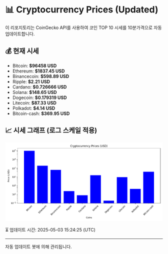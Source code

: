 
# 📊 Cryptocurrency Prices (Updated)

이 리포지토리는 CoinGecko API를 사용하여 코인 TOP 10 시세를 10분가격으로 자동 업데이트합니다.

## 💰 현재 시세
- Bitcoin: **$96458 USD**
- Ethereum: **$1837.45 USD**
- Binancecoin: **$598.89 USD**
- Ripple: **$2.21 USD**
- Cardano: **$0.726666 USD**
- Solana: **$148.65 USD**
- Dogecoin: **$0.179319 USD**
- Litecoin: **$87.33 USD**
- Polkadot: **$4.14 USD**
- Bitcoin-cash: **$369.95 USD**

## 📈 시세 그래프 (로그 스케일 적용)
![Crypto Prices](crypto_prices.png)

⏳ 업데이트 시간: 2025-05-03 15:24:25 (UTC)

---
자동 업데이트 봇에 의해 관리됩니다.
